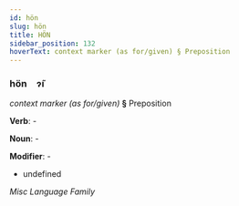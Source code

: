 ```yaml
---
id: hön
slug: hön
title: HÖN
sidebar_position: 132
hoverText: context marker (as for/given) § Preposition
---
```


### hön&emsp;<span kind="abugida">ɂ̃ı</span>

*context marker (as for/given)* **§** Preposition

**Verb**: -

**Noun**: -

**Modifier**: -

- undefined

*Misc Language Family*